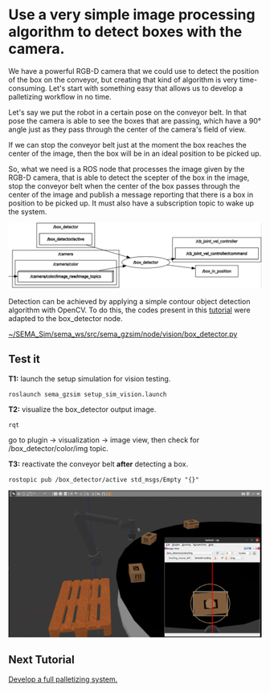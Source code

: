 #  Use a very simple image processing algorithm to detect boxes with the camera.

We have a powerful RGB-D camera that we could use to detect the position of the box on the conveyor, but creating that kind of algorithm is very time-consuming. Let's start with something easy that allows us to develop a palletizing workflow in no time.

Let's say we put the robot in a certain pose on the conveyor belt. In that pose the camera is able to see the boxes that are passing, which have a 90° angle just as they pass through the center of the camera's field of view.

If we can stop the conveyor belt just at the moment the box reaches the center of the image, then the box will be in an ideal position to be picked up.

So, what we need is a ROS node that processes the image given by the RGB-D camera, that is able to detect the scepter of the box in the image, stop the conveyor belt when the center of the box passes through the center of the image and publish a message reporting that there is a box in position to be picked up. It must also have a subscription topic to wake up the system.

![Alt text](/imgs/box_detector_system.png)

Detection can be achieved by applying a simple contour object detection algorithm with OpenCV. To do this, the codes present in this [tutorial](https://docs.opencv.org/4.x/da/d0c/tutorial_bounding_rects_circles.html) were adapted to the box_detector node.

[~/SEMA_Sim/sema_ws/src/sema_gzsim/node/vision/box_detector.py](https://github.com/MonkyDCristian/SEMA_Sim/blob/main/sema_ws/src/shttps://github.com/MonkyDCristian/SEMA_Sim/blob/main/sema_ws/src/sema_gzsim/node/vision/box_detector.pyema_gzsim/node/vision/box_detector.py)

## Test it
**T1:** launch the setup simulation for vision testing.
```
roslaunch sema_gzsim setup_sim_vision.launch
```
**T2:** visualize the box_detector output image.
```
rqt
```
go to plugin -> visualization -> image view, then check for /box_detector/color/img topic.

**T3:** reactivate the conveyor belt **after** detecting a box.
```
rostopic pub /box_detector/active std_msgs/Empty "{}" 
```

![Alt text](/imgs/box_detector.png)

## Next Tutorial 
[Develop a full palletizing system.](https://github.com/MonkyDCristian/SEMA_Sim/blob/main/documentation/palletizing_develop.md)
